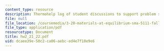 ```yaml
---
content_type: resource
description: Thermohelp log of student discussions to support problem sets.
file: null
file_location: /coursemedia/3-20-materials-at-equilibrium-sma-5111-fall-2003/dcaee39e50c2ca06aebced4e7f10e9e6_hw2_21_22.pdf
file_type: application/pdf
resourcetype: Document
title: hw2_21_22.pdf
uid: dcaee39e-50c2-ca06-aebc-ed4e7f10e9e6
---
```

